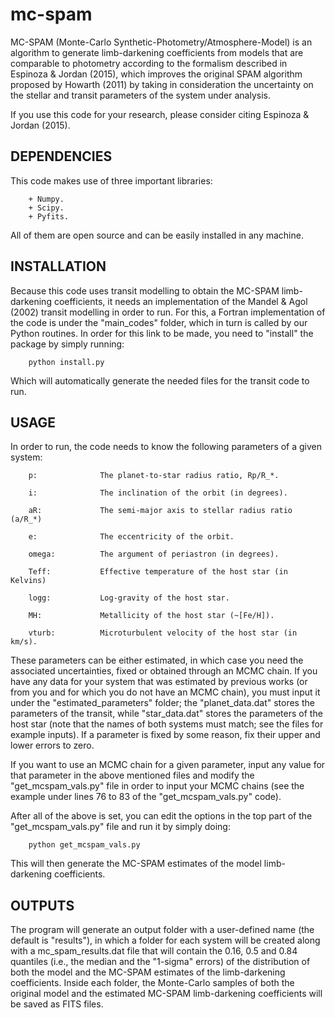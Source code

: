 # mc-spam

MC-SPAM (Monte-Carlo Synthetic-Photometry/Atmosphere-Model) is an algorithm to generate limb-darkening coefficients 
from models that are comparable to photometry according to the formalism described in Espinoza & Jordan (2015), 
which improves the original SPAM algorithm proposed by Howarth (2011) by taking in consideration the uncertainty on 
the stellar and transit parameters of the system under analysis.

If you use this code for your research, please consider citing Espinoza & Jordan (2015).

DEPENDENCIES
------------

This code makes use of three important libraries:

        + Numpy.
        + Scipy.
        + Pyfits.

All of them are open source and can be easily installed in any machine.

INSTALLATION
------------

Because this code uses transit modelling to obtain the MC-SPAM limb-darkening coefficients, it needs an implementation 
of the Mandel & Agol (2002) transit modelling in order to run. For this, a Fortran implementation of the code is under 
the "main_codes" folder, which in turn is called by our Python routines. In order for this link to be made, you 
need to "install" the package by simply running:

		python install.py

Which will automatically generate the needed files for the transit code to run.

USAGE
-----

In order to run, the code needs to know the following parameters of a given system:

        p:              The planet-to-star radius ratio, Rp/R_*.

        i:              The inclination of the orbit (in degrees).

        aR:             The semi-major axis to stellar radius ratio (a/R_*)

        e:              The eccentricity of the orbit.

        omega:          The argument of periastron (in degrees).

        Teff:           Effective temperature of the host star (in Kelvins)

        logg:           Log-gravity of the host star.

        MH:             Metallicity of the host star (~[Fe/H]).

        vturb:          Microturbulent velocity of the host star (in km/s).


These parameters can be either estimated, in which case you need the associated uncertainties, 
fixed or obtained through an MCMC chain. If you have any data for your system that was estimated 
by previous works (or from you and for which you do not have an MCMC chain), you must input it 
under the "estimated_parameters" folder; the "planet_data.dat" stores the parameters of the transit, 
while "star_data.dat" stores the parameters of the host star (note that the names of both systems 
must match; see the files for example inputs). If a parameter is fixed by some reason, fix their 
upper and lower errors to zero. 

If you want to use an MCMC chain for a given parameter, input any value for that parameter 
in the above mentioned files and modify the "get_mcspam_vals.py" file in order to input 
your MCMC chains (see the example under lines 76 to 83 of the "get_mcspam_vals.py" code).

After all of the above is set, you can edit the options in the top part of the 
"get_mcspam_vals.py" file and run it by simply doing:

		python get_mcspam_vals.py

This will then generate the MC-SPAM estimates of the model limb-darkening coefficients.

OUTPUTS
-------

The program will generate an output folder with a user-defined name (the default is "results"), 
in which a folder for each system will be created along with a mc_spam_results.dat file that 
will contain the 0.16, 0.5 and 0.84 quantiles (i.e., the median and the "1-sigma" errors) of 
the distribution of both the model and the MC-SPAM estimates of the limb-darkening coefficients. 
Inside each folder, the Monte-Carlo samples of both the original model and the estimated MC-SPAM 
limb-darkening coefficients will be saved as FITS files. 

